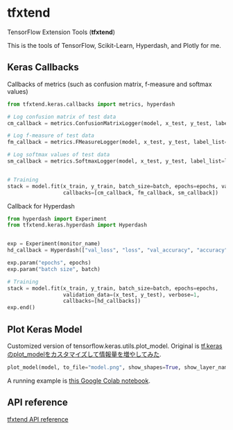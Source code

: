 # tfxtend

TensorFlow Extension Tools (**tfxtend**)

This is the tools of TensorFlow, Scikit-Learn, Hyperdash, and Plotly for me.

## Keras Callbacks

Callbacks of metrics (such as confusion matrix, f-measure and softmax values)

```python
from tfxtend.keras.callbacks import metrics, hyperdash

# Log confusion matrix of test data
cm_callback = metrics.ConfusionMatrixLogger(model, x_test, y_test, label_list=label_list, period=10, filepath="./confusion_matrix.csv")

# Log f-measure of test data
fm_callback = metrics.FMeasureLogger(model, x_test, y_test, label_list=label_list, period=10, filepath="./f-measure.csv")

# Log softmax values of test data
sm_callback = metrics.SoftmaxLogger(model, x_test, y_test, label_list=label_list, period=10, filepath="./softmax_values.csv")


# Training
stack = model.fit(x_train, y_train, batch_size=batch, epochs=epochs, validation_data=(x_test, y_test),
                  callbacks=[cm_callback, fm_callback, sm_callback])    
```

Callback for Hyperdash
```python
from hyperdash import Experiment
from tfxtend.keras.hyperdash import Hyperdash


exp = Experiment(monitor_name)
hd_callback = Hyperdash(["val_loss", "loss", "val_accuracy", "accuracy"], exp)

exp.param("epochs", epochs)
exp.param("batch size", batch)

# Training
stack = model.fit(x_train, y_train, batch_size=batch, epochs=epochs,
                  validation_data=(x_test, y_test), verbose=1,
                  callbacks=[hd_callbacks])
exp.end()
```

## Plot Keras Model

Customized version of tensorflow.keras.utils.plot_model. Original is [tf.kerasのplot_modelをカスタマイズして情報量を増やしてみた](https://qiita.com/T-STAR/items/f3adf908a7be8e5731ff).

```python
plot_model(model, to_file="model.png", show_shapes=True, show_layer_names=True)
```

A running example is [this Google Colab notebook](https://colab.research.google.com/drive/1nPVc1BXSwCqwhDtlULyYMteGHEZNNTpQ?usp=sharing).



## API reference

[tfxtend API reference](docs/reference.md)

